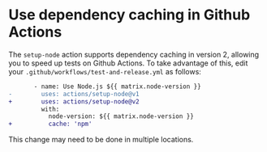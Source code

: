 # Use dependency caching in Github Actions

The `setup-node` action supports dependency caching in version 2, allowing you to speed up tests on Github Actions. To take advantage of this, edit your `.github/workflows/test-and-release.yml` as follows:

```diff
       - name: Use Node.js ${{ matrix.node-version }}
-        uses: actions/setup-node@v1
+        uses: actions/setup-node@v2
         with:
           node-version: ${{ matrix.node-version }}
+          cache: 'npm'
```

This change may need to be done in multiple locations.
